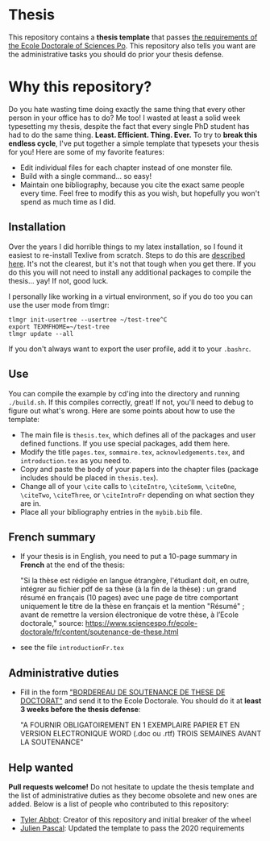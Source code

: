 # Thesis

This repository contains a **thesis template** that passes [the requirements of the Ecole Doctorale
of Sciences Po](https://www.sciencespo.fr/ecole-doctorale/fr/content/soutenance-de-these.html).
This repository also tells you want are the administrative tasks you should do
prior your thesis defense.

# Why this repository?

Do you hate wasting time doing exactly the same thing that every other person
in your office has to do? Me too! I wasted at least a solid week typesetting my
thesis, despite the fact that every single PhD student has had to do the same
thing. **Least. Efficient. Thing. Ever.** To try to **break this endless cycle**, I've
put together a simple template that typesets your thesis for you! Here are some
of my favorite features:

* Edit individual files for each chapter instead of one monster file.
* Build with a single command... so easy!
* Maintain one bibliography, because you cite the exact same people every time.
Feel free to modify this as you wish, but hopefully you won't spend as much time
as I did.

## Installation

Over the years I did horrible things to my latex installation, so I found it
easiest to re-install Texlive from scratch. Steps to do this are [described here](https://www.tug.org/texlive/quickinstall.html).
It's not the clearest, but it's not that tough when you get there. If you do this
you will not need to install any additional packages to compile the thesis... yay!
If not, good luck.

I personally like working in a virtual environment, so if you do too you can use
the user mode from tlmgr:
```{bash}
tlmgr init-usertree --usertree ~/test-tree^C
export TEXMFHOME=~/test-tree
tlmgr update --all
```
If you don't always want to export the user profile, add it to your `.bashrc`.

## Use

You can compile the example by cd'ing into the directory and running `./build.sh`.
If this compiles correctly, great! If not, you'll need to debug to figure out what's
wrong. Here are some points about how to use the template:
* The main file is `thesis.tex`, which defines all of the packages and user defined functions. If you use special packages, add them here.
* Modify the title `pages.tex`, `sommaire.tex`, `acknowledgements.tex`, and `introduction.tex` as you need to.
* Copy and paste the body of your papers into the chapter files (package includes should be placed in `thesis.tex`).
* Change all of your `\cite` calls to `\citeIntro`, `\citeSomm`, `\citeOne`, `\citeTwo`, `\citeThree`, or `\citeIntroFr` depending on what section they are in.
* Place all your bibliography entries in the `mybib.bib` file.

## French summary

* If your thesis is in English, you need to put a 10-page summary in **French** at the end of the thesis:

	"Si la thèse est rédigée en langue étrangère, l'étudiant doit, en outre, intégrer au fichier pdf de sa thèse (à la fin de la thèse) : un grand résumé en français (10 pages) avec une page de titre comportant uniquement le titre de la thèse en français et la mention "Résumé" ; avant de remettre la version électronique de votre thèse, à l’Ecole doctorale," source: https://www.sciencespo.fr/ecole-doctorale/fr/content/soutenance-de-these.html

* see the file `introductionFr.tex`

## Administrative duties

* Fill in the form ["BORDEREAU DE SOUTENANCE DE THESE DE DOCTORAT"](https://github.com/JulienPascal/thesis/blob/master/admin/bordereau_soutenance_these_maj_janvier_2018%20(11).rtf)
and send it to the Ecole Doctorale. You should do it at **least 3 weeks before the thesis defense**:

	"A FOURNIR OBLIGATOIREMENT EN 1 EXEMPLAIRE PAPIER ET EN VERSION ELECTRONIQUE WORD (.doc ou .rtf) TROIS SEMAINES AVANT LA SOUTENANCE"

## Help wanted

**Pull requests welcome!** Do not hesitate to update the thesis template and the list of
administrative duties as they become obsolete and new ones are added. Below is a list
of people who contributed to this repository:

* [Tyler Abbot](https://github.com/tyler-abbot/thesis): Creator of this repository and initial breaker of the wheel
* [Julien Pascal](https://github.com/JulienPascal): Updated the template to pass the 2020 requirements
